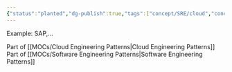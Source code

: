 ```yaml
---
{"status":"planted","dg-publish":true,"tags":["concept/SRE/cloud","concept/SRE"],"aliases":["SAAS"],"creation_date":"2024-05-02 13:05","permalink":"/concepts/software-as-a-service/","dgPassFrontmatter":true}
---
```


Example: SAP,...

Part of [[MOCs/Cloud Engineering Patterns\|Cloud Engineering Patterns]]
Part of [[MOCs/Software Engineering Patterns\|Software Engineering Patterns]]

